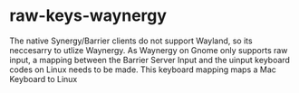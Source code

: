 # raw-keys-waynergy
The native Synergy/Barrier clients do not support Wayland, so its neccesarry to utlize Waynergy. As Waynergy on Gnome only supports raw input, a mapping between the Barrier Server Input and the uinput keyboard codes on Linux needs to be made.
This keyboard mapping maps a Mac Keyboard to Linux
